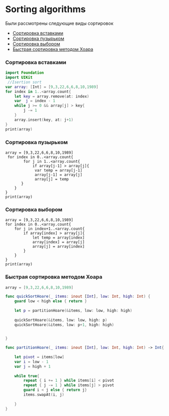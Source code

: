 # Sorting algorithms

Были рассмотрены следующие виды сортировок
- [Сортировка вставками](#insertion-sort)
- [Сортировка пузырьком](#bubble-sort)
- [Сортировка выбором](#selection-sort)
- [Быстрая сортировка методом Хоара](#quick-sort)


### <a name = "insertion-sort"></a>Сортировка вставками
``` swift
import Foundation
import UIKit
 //Isertion sort
var array: [Int] = [9,3,22,6,6,8,10,1989]
for index in 1..<array.count{
    let key = array.remove(at: index)
    var  j = index - 1
    while j >= 0 && array[j] > key{
        j -= 1
    }
    array.insert(key, at: j+1)
}
print(array)
```

###  <a name = "bubble-sort"></a>Сортировка пузырьком

```
array = [9,3,22,6,6,8,10,1989]
 for index in 0..<array.count{
      	for j in 1..<array.count{
         	if array[j-1] > array[j]{
             var temp = array[j-1]
             array[j-1] = array[j]
             array[j] = temp
       }
    }
}
print(array)
```
###  <a name = "selection-sort"></a>Сортировка выбором

```
array = [9,3,22,6,6,8,10,1989]
for index in 0..<array.count{
    for j in index+1..<array.count{
        if array[index] > array[j]{
            let temp = array[index]
            array[index] = array[j]
            array[j] = array[index]
        }
    }
}
print(array)
```


### <a name = "quick-sort"></a>Быстрая сортировка методом Хоара

```swift
array = [9,3,22,6,6,8,10,1989]

func quickSortHoare(_ items: inout [Int], low: Int, high: Int) {
    guard low < high else { return }
    
    let p = partitionHoare(&items, low: low, high: high)
    
    quickSortHoare(&items, low: low, high: p)
    quickSortHoare(&items, low: p+1, high: high)

    
}

func partitionHoare(_ items: inout [Int], low: Int, high: Int) -> Int{
    
    let pivot = items[low]
    var i = low - 1
    var j = high + 1
    
    while true{
        repeat { i += 1 } while items[i] < pivot
        repeat { j -= 1 } while items[j] > pivot
        guard i < j else { return j}
        items.swapAt(i, j)
        
    }
}
```
